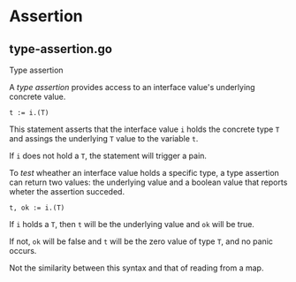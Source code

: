# Assertion

## type-assertion.go

Type assertion

A _type assertion_ provides access to an interface value's underlying concrete value.

```
t := i.(T)
```

This statement asserts that the interface value `i` holds the concrete type `T` and assings the underlying `T` value to the variable `t`.

If `i` does not hold a `T`, the statement will trigger a pain.

To _test_ wheather an interface value holds a specific type, a type assertion can return two values: the underlying value and a boolean value that reports wheter the assertion succeded.

```
t, ok := i.(T)
```

If `i` holds a `T`, then `t` will be the underlying value and `ok` will be true.

If not, `ok` will be false and `t` will be the zero value of type `T`, and no panic occurs.

Not the similarity between this syntax and that of reading from a map.
